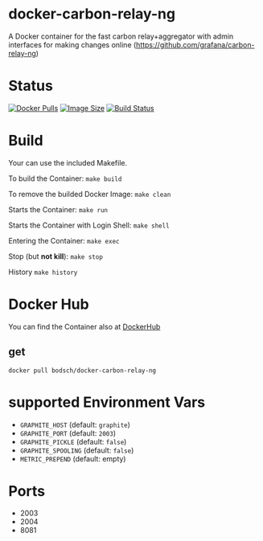 # docker-carbon-relay-ng

A Docker container for the fast carbon relay+aggregator with admin interfaces for making changes online
(https://github.com/grafana/carbon-relay-ng)

# Status

[![Docker Pulls](https://img.shields.io/docker/pulls/bodsch/docker-carbon-relay-ng.svg?branch)][hub]
[![Image Size](https://images.microbadger.com/badges/image/bodsch/docker-carbon-relay-ng.svg?branch)][microbadger]
[![Build Status](https://travis-ci.org/bodsch/docker-carbon-relay-ng.svg?branch)][travis]

[hub]: https://hub.docker.com/r/bodsch/docker-carbon-relay-ng/
[microbadger]: https://microbadger.com/images/bodsch/docker-carbon-relay-ng
[travis]: https://travis-ci.org/bodsch/docker-carbon-relay-ng


# Build

Your can use the included Makefile.

To build the Container: `make build`

To remove the builded Docker Image: `make clean`

Starts the Container: `make run`

Starts the Container with Login Shell: `make shell`

Entering the Container: `make exec`

Stop (but **not kill**): `make stop`

History `make history`


# Docker Hub

You can find the Container also at  [DockerHub](https://hub.docker.com/r/bodsch/docker-carbon-relay-ng)

## get

    docker pull bodsch/docker-carbon-relay-ng


# supported Environment Vars

- `GRAPHITE_HOST`  (default: `graphite`)
- `GRAPHITE_PORT`  (default: `2003`)
- `GRAPHITE_PICKLE` (default: `false`)
- `GRAPHITE_SPOOLING` (default: `false`)
- `METRIC_PREPEND` (default: empty)


# Ports

- 2003
- 2004
- 8081

